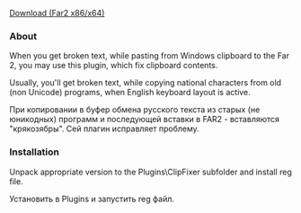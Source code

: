 ﻿[Download (Far2 x86/x64)](http://code.google.com/p/conemu-maximus5/downloads/list?q=summary:ClipFixer)

### About ###
When you get broken text, while pasting from Windows clipboard to the Far 2,
you may use this plugin, which fix clipboard contents.

Usually, you'll get broken text, while copying national characters from
old (non Unicode) programs, when English keyboard layout is active.

При копировании в буфер обмена русского текста из старых (не юникодных)
программ и последующей вставки в FAR2 - вставляются "крякозябры".
Сей плагин исправляет проблему.

### Installation ###
Unpack appropriate version to the Plugins\ClipFixer subfolder and install reg file.

Установить в Plugins и запустить reg файл.